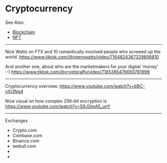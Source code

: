 # Cryptocurrency

See Also:
 
- [Blockchain](Blockchain.md)
- [NFT](NFT.md)

---

Nick Watts on FTX and 10 romantically involved people who screwed up the world.
https://www.tiktok.com/@internwatts/video/7164824367329856810

And another one, about who are the marketmakers for your digital 'money' :-)
https://www.tiktok.com/@cryptoralfy/video/7165385476650781998

---

Cryptocurrency overview.
https://www.youtube.com/watch?v=bBC-nXj3Ng4

Nice visual on how complex 256-bit encryption is
https://www.youtube.com/watch?v=S9JGmA5_unY

---

Exchanges

- Crypto.com
- Coinbase.com
- Binance.com
- webull.com
- 
- 
